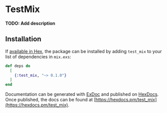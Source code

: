# TestMix

**TODO: Add description**

## Installation

If [available in Hex](https://hex.pm/docs/publish), the package can be installed
by adding `test_mix` to your list of dependencies in `mix.exs`:

```elixir
def deps do
  [
    {:test_mix, "~> 0.1.0"}
  ]
end
```

Documentation can be generated with [ExDoc](https://github.com/elixir-lang/ex_doc)
and published on [HexDocs](https://hexdocs.pm). Once published, the docs can
be found at [https://hexdocs.pm/test_mix](https://hexdocs.pm/test_mix).

